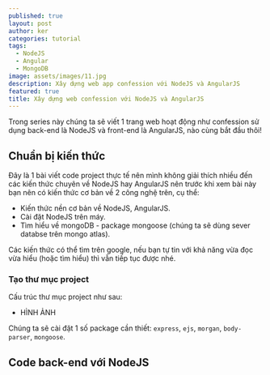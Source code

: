 ```yaml
---
published: true
layout: post
author: ker
categories: tutorial
tags:
  - NodeJS
  - Angular
  - MongoDB
image: assets/images/11.jpg
description: Xây dựng web app confession với NodeJS và AngularJS
featured: true
title: Xây dựng web confession với NodeJS và AngularJS
---
```

Trong series này chúng ta sẽ viết 1 trang web hoạt động như confession sử dụng back-end là NodeJS và front-end là AngularJS, nào cùng bắt đầu thôi!
## Chuẩn bị kiến thức
Đây là 1 bài viết code project thực tế nên mình không giải thích nhiều đến các kiến thức chuyên về NodeJS hay AngularJS nên trước khi xem bài này bạn nên có kiến thức cơ bản về 2 công nghệ trên, cụ thể:
- Kiến thức nền cơ bản về NodeJS, AngularJS.
- Cài đặt NodeJS trên máy.
- Tìm hiểu về mongoDB - package mongoose (chúng ta sẽ dùng sever databse trên mongo atlas).

Các kiến thức có thể tìm trên google, nếu bạn tự tin với khả năng vừa đọc vừa hiểu (hoặc tìm hiểu) thì vẫn tiếp tục được nhé.
### Tạo thư mục project
Cấu trúc thư mục project như sau:
- HÌNH ẢNH

Chúng ta sẽ cài đặt 1 số package cần thiết: `express`, `ejs`, `morgan`, `body-parser`, `mongoose`.
## Code back-end với NodeJS
